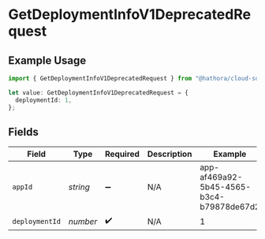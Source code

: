 # GetDeploymentInfoV1DeprecatedRequest

## Example Usage

```typescript
import { GetDeploymentInfoV1DeprecatedRequest } from "@hathora/cloud-sdk-typescript/models/operations";

let value: GetDeploymentInfoV1DeprecatedRequest = {
  deploymentId: 1,
};
```

## Fields

| Field                                    | Type                                     | Required                                 | Description                              | Example                                  |
| ---------------------------------------- | ---------------------------------------- | ---------------------------------------- | ---------------------------------------- | ---------------------------------------- |
| `appId`                                  | *string*                                 | :heavy_minus_sign:                       | N/A                                      | app-af469a92-5b45-4565-b3c4-b79878de67d2 |
| `deploymentId`                           | *number*                                 | :heavy_check_mark:                       | N/A                                      | 1                                        |